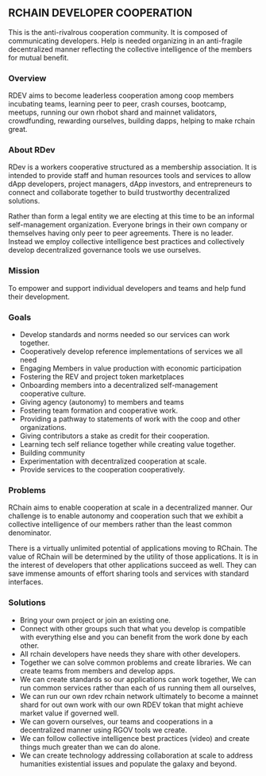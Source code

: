 ## RCHAIN DEVELOPER COOPERATION 

This is the anti-rivalrous cooperation community. It is composed of communicating developers. Help is needed  organizing in an anti-fragile decentralized manner reflecting the collective intelligence of the members for mutual benefit.


### Overview
RDEV aims to become leaderless cooperation among coop members incubating teams, learning peer to peer, crash courses, bootcamp, meetups, running our own rhobot shard and mainnet validators, crowdfunding, rewarding ourselves, building dapps, helping to make rchain great.


### About RDev
RDev is a workers cooperative structured as a membership association.  It is intended to provide staff and human resources tools and services to allow dApp developers, project managers, dApp investors, and entrepreneurs to connect and collaborate together to build trustworthy decentralized solutions.

Rather than form a legal entity we are electing at this time to be an informal self-management organization. Everyone brings in their own company or themselves having only peer to peer agreements. There is no leader. Instead we employ collective intelligence best practices and collectively develop decentralized governance tools we use ourselves.


### Mission
To empower and support individual developers and teams and help fund their development.


### Goals
- Develop standards and norms needed so our services can work together.
- Cooperatively develop reference implementations of services we all need
- Engaging Members in value production with economic participation
- Fostering the REV and project token marketplaces
- Onboarding members into a decentralized self-management cooperative culture.
- Giving agency (autonomy) to members and teams
- Fostering team formation and cooperative work.
- Providing a pathway to statements of work with the coop and other organizations.
- Giving contributors a stake as credit for their cooperation.
- Learning tech self reliance together while creating value together.
- Building community
- Experimentation with decentralized cooperation at scale.
- Provide services to the cooperation cooperatively.


### Problems 
RChain aims to enable cooperation at scale in a decentralized manner. Our challenge is to enable autonomy and cooperation such that we exhibit a collective intelligence of our members rather than the least common denominator.

There is a virtually unlimited potential of applications moving to RChain. The value of RChain will be determined by the utility of those applications. It is in the interest of developers that other applications succeed as well. They can save immense amounts of effort sharing tools and services with standard interfaces.


### Solutions
- Bring your own project or join an existing one. 
- Connect with other groups such that what you develop is compatible with everything else and you can benefit from the work done by each other. 
- All rchain developers have needs they share with other developers. 
- Together we can solve common problems and create libraries. We can create teams from members and develop apps. 
- We can create standards so our applications can work together, We can run common services rather than each of us running them all ourselves, 
- We can run our own rdev rchain network ultimately to become a mainnet shard for out own work with our own RDEV tokan that might achieve market value if governed well. 
- We can govern ourselves, our teams and cooperations in a decentralized manner using RGOV tools we create.
- We can follow collective intelligence best practices (video) and create things much greater than we can do alone. 
- We can create technology addressing collaboration at scale to address humanities existential issues and populate the galaxy and beyond.

